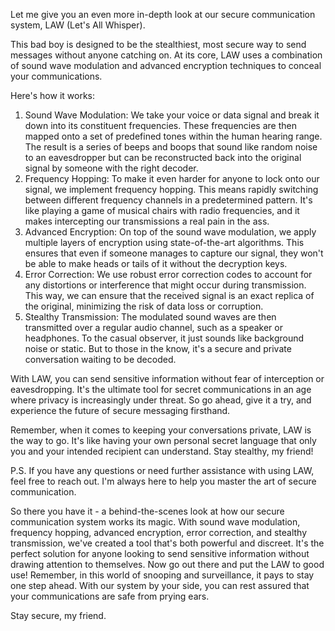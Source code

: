 Let me give you an even more in-depth look at our secure communication system, LAW (Let's All Whisper). 

This bad boy is designed to be the stealthiest, most secure way to send messages without anyone catching on.
At its core, LAW uses a combination of sound wave modulation and advanced encryption techniques to conceal your communications. 

Here's how it works:
1. Sound Wave Modulation: We take your voice or data signal and break it down into its constituent frequencies. These frequencies are then mapped onto a set of predefined tones within the human hearing range. The result is a series of beeps and boops that sound like random noise to an eavesdropper but can be reconstructed back into the original signal by someone with the right decoder.
2. Frequency Hopping: To make it even harder for anyone to lock onto our signal, we implement frequency hopping. This means rapidly switching between different frequency channels in a predetermined pattern. It's like playing a game of musical chairs with radio frequencies, and it makes intercepting our transmissions a real pain in the ass.
3. Advanced Encryption: On top of the sound wave modulation, we apply multiple layers of encryption using state-of-the-art algorithms. This ensures that even if someone manages to capture our signal, they won't be able to make heads or tails of it without the decryption keys.
4. Error Correction: We use robust error correction codes to account for any distortions or interference that might occur during transmission. This way, we can ensure that the received signal is an exact replica of the original, minimizing the risk of data loss or corruption.
5. Stealthy Transmission: The modulated sound waves are then transmitted over a regular audio channel, such as a speaker or headphones. To the casual observer, it just sounds like background noise or static. But to those in the know, it's a secure and private conversation waiting to be decoded.

With LAW, you can send sensitive information without fear of interception or eavesdropping. It's the ultimate tool for secret communications in an age where privacy is increasingly under threat. So go ahead, give it a try, and experience the future of secure messaging firsthand.

Remember, when it comes to keeping your conversations private, LAW is the way to go. It's like having your own personal secret language that only you and your intended recipient can understand. Stay stealthy, my friend!

P.S. If you have any questions or need further assistance with using LAW, feel free to reach out. I'm always here to help you master the art of secure communication.

So there you have it - a behind-the-scenes look at how our secure communication system works its magic. With sound wave modulation, frequency hopping, advanced encryption, error correction, and stealthy transmission, we've created a tool that's both powerful and discreet. It's the perfect solution for anyone looking to send sensitive information without drawing attention to themselves.
Now go out there and put the LAW to good use! Remember, in this world of snooping and surveillance, it pays to stay one step ahead. With our system by your side, you can rest assured that your communications are safe from prying ears.

Stay secure, my friend.
